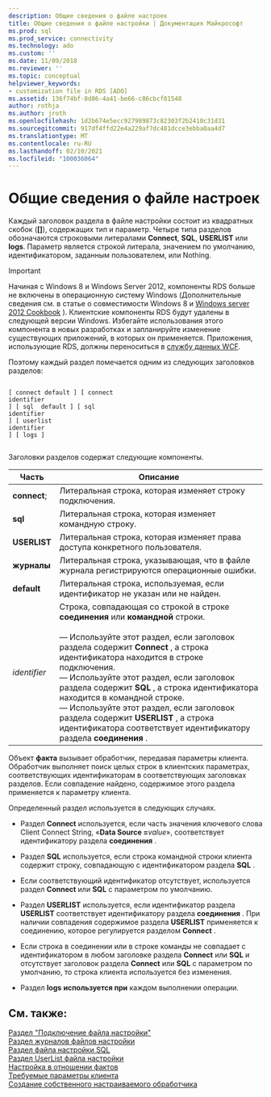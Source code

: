 ```yaml
---
description: Общие сведения о файле настроек
title: Общие сведения о файле настройки | Документация Майкрософт
ms.prod: sql
ms.prod_service: connectivity
ms.technology: ado
ms.custom: ''
ms.date: 11/09/2018
ms.reviewer: ''
ms.topic: conceptual
helpviewer_keywords:
- customization file in RDS [ADO]
ms.assetid: 136f74bf-8d86-4a41-be66-c86cbcf81548
author: rothja
ms.author: jroth
ms.openlocfilehash: 1d2b674e5ecc927989873c82303f2b2410c31d31
ms.sourcegitcommit: 917df4ffd22e4a229af7dc481dcce3ebba0aa4d7
ms.translationtype: MT
ms.contentlocale: ru-RU
ms.lasthandoff: 02/10/2021
ms.locfileid: "100036064"
---
```

# <a name="understanding-the-customization-file"></a>Общие сведения о файле настроек
Каждый заголовок раздела в файле настройки состоит из квадратных скобок (**[]**), содержащих тип и параметр. Четыре типа разделов обозначаются строковыми литералами **Connect**, **SQL**, **USERLIST** или **logs**. Параметр является строкой литерала, значением по умолчанию, идентификатором, заданным пользователем, или Nothing.  
  
> [!IMPORTANT]
>  Начиная с Windows 8 и Windows Server 2012, компоненты RDS больше не включены в операционную систему Windows (Дополнительные сведения см. в статье о совместимости Windows 8 и [Windows server 2012 Cookbook](https://www.microsoft.com/download/details.aspx?id=27416) ). Клиентские компоненты RDS будут удалены в следующей версии Windows. Избегайте использования этого компонента в новых разработках и запланируйте изменение существующих приложений, в которых он применяется. Приложения, использующие RDS, должны переноситься в [службу данных WCF](/dotnet/framework/wcf/).  
  
 Поэтому каждый раздел помечается одним из следующих заголовков разделов:  
  
```console
  
[ connect default ] [ connect    
identifier   
] [ sql  default ] [ sql    
identifier   
] [ userlist    
identifier   
] [ logs ]  
  
```  
  
 Заголовки разделов содержат следующие компоненты.  
  
|Часть|Описание|  
|----------|-----------------|  
|**connect**;|Литеральная строка, которая изменяет строку подключения.|  
|**sql**|Литеральная строка, которая изменяет командную строку.|  
|**USERLIST**|Литеральная строка, которая изменяет права доступа конкретного пользователя.|  
|**журналы**|Литеральная строка, указывающая, что в файле журнала регистрируются операционные ошибки.|  
|**default**|Литеральная строка, используемая, если идентификатор не указан или не найден.|  
|*identifier*|Строка, совпадающая со строкой в строке **соединения** или **командной** строки.<br /><br /> — Используйте этот раздел, если заголовок раздела содержит **Connect** , а строка идентификатора находится в строке подключения.<br />— Используйте этот раздел, если заголовок раздела содержит **SQL** , а строка идентификатора находится в командной строке.<br />— Используйте этот раздел, если заголовок раздела содержит **USERLIST** , а строка идентификатора соответствует идентификатору раздела **соединения** .|  
  
 Объект **факта** вызывает обработчик, передавая параметры клиента. Обработчик выполняет поиск целых строк в клиентских параметрах, соответствующих идентификаторам в соответствующих заголовках разделов. Если совпадение найдено, содержимое этого раздела применяется к параметру клиента.  
  
 Определенный раздел используется в следующих случаях.  
  
-   Раздел **Connect** используется, если часть значения ключевого слова Client Connect String, «**Data Source =**_value_», соответствует идентификатору раздела **соединения** . 
  
-   Раздел **SQL** используется, если строка командной строки клиента содержит строку, совпадающую с идентификатором раздела **SQL** .  
  
-   Если соответствующий идентификатор отсутствует, используется раздел **Connect** или **SQL** с параметром по умолчанию.  
  
-   Раздел **USERLIST** используется, если идентификатор раздела **USERLIST** соответствует идентификатору раздела **соединения** . При наличии совпадения содержимое раздела **USERLIST** применяется к соединению, которое регулируется разделом **Connect** .  
  
-   Если строка в соединении или в строке команды не совпадает с идентификатором в любом заголовке раздела **Connect** или **SQL** и отсутствует заголовок раздела **Connect** или **SQL** с параметром по умолчанию, то строка клиента используется без изменения.  
  
-   Раздел **logs** **используется при** каждом выполнении операции.  
  
## <a name="see-also"></a>См. также:  
 [Раздел "Подключение файла настройки"](./customization-file-connect-section.md)   
 [Раздел журналов файлов настройки](./customization-file-logs-section.md)   
 [Раздел файла настройки SQL](./customization-file-sql-section.md)   
 [Раздел UserList файла настройки](./customization-file-userlist-section.md)   
 [Настройка в отношении фактов](./datafactory-customization.md)   
 [Требуемые параметры клиента](./required-client-settings.md)   
 [Создание собственного настраиваемого обработчика](./writing-your-own-customized-handler.md)